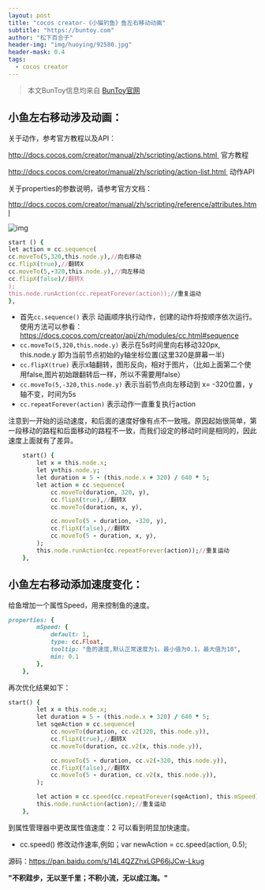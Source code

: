 ```yaml
---
layout: post
title: "cocos creator-《小猫钓鱼》鱼左右移动动画"
subtitle: "https://buntoy.com"
author: "松下百合子"
header-img: "img/huoying/92580.jpg"
header-mask: 0.4
tags:
  - cocos creator
---
```


> 本文BunToy信息均来自 [BunToy官网](https://buntoy.com)


## 小鱼左右移动涉及动画：

关于动作，参考官方教程以及API：

http://docs.cocos.com/creator/manual/zh/scripting/actions.html  官方教程

http://docs.cocos.com/creator/manual/zh/scripting/action-list.html  动作API

关于properties的参数说明，请参考官方文档：

http://docs.cocos.com/creator/manual/zh/scripting/reference/attributes.html

![img](https://img-blog.csdn.net/20181015191607517?watermark/2/text/aHR0cHM6Ly9ibG9nLmNzZG4ubmV0L3p6eDAyMw==/font/5a6L5L2T/fontsize/400/fill/I0JBQkFCMA==/dissolve/70)

```ruby
start () {
let action = cc.sequence(
cc.moveTo(5,320,this.node.y),//向右移动
cc.flipX(true),//翻转X
cc.moveTo(5,-320,this.node.y),//向左移动
cc.flipX(false)//翻转X
);
this.node.runAction(cc.repeatForever(action));//重复运动
},
```
   
- 首先`cc.sequence()` 表示 动画顺序执行动作，创建的动作将按顺序依次运行。使用方法可以参看：https://docs.cocos.com/creator/api/zh/modules/cc.html#sequence
- `cc.moveTo(5,320,this.node.y)` 表示在5s时间里向右移动320px, this.node.y 即为当前节点初始的y轴坐标位置(这里320是屏幕一半)
- `cc.flipX(true)` 表示x轴翻转，图形反向，相对于图片，（比如上面第二个使用false,图片初始跟翻转后一样，所以不需要用false）
- `cc.moveTo(5,-320,this.node.y)` 表示当前节点向左移动到 x= -320位置，y轴不变，时间为5s
- `cc.repeatForever(action)` 表示动作一直重复执行action      


注意到一开始的运动速度，和后面的速度好像有点不一致哦。原因起始很简单，第一段移动的路程和后面移动的路程不一致，而我们设定的移动时间是相同的，因此速度上面就有了差异。


```ruby
    start() {
        let x = this.node.x;
        let y=this.node.y;
        let duration = 5 - (this.node.x + 320) / 640 * 5;
        let action = cc.sequence(
            cc.moveTo(duration, 320, y),
            cc.flipX(true),//翻转X
            cc.moveTo(duration, x, y),

            cc.moveTo(5 - duration, -320, y),
            cc.flipX(false),//翻转X
            cc.moveTo(5 - duration, x, y),
        );
        this.node.runAction(cc.repeatForever(action));//重复运动
    },
```

## 小鱼左右移动添加速度变化：

给鱼增加一个属性Speed，用来控制鱼的速度。

```ruby
properties: {
        mSpeed: {
            default: 1,
            type: cc.Float,
            tooltip: "鱼的速度,默认正常速度为1，最小值为0.1，最大值为10",
            min: 0.1
        },
    },
```


再次优化结果如下：

```ruby
start() {
        let x = this.node.x;
        let duration = 5 - (this.node.x + 320) / 640 * 5;
        let sqeAction = cc.sequence(
            cc.moveTo(duration, cc.v2(320, this.node.y)),
            cc.flipX(true),//翻转X
            cc.moveTo(duration, cc.v2(x, this.node.y)),

            cc.moveTo(5 - duration, cc.v2(-320, this.node.y)),
            cc.flipX(false),//翻转X
            cc.moveTo(5 - duration, cc.v2(x, this.node.y)),
        );

        let action = cc.speed(cc.repeatForever(sqeAction), this.mSpeed);
        this.node.runAction(action);//重复运动
    },
```

到属性管理器中更改属性值速度：2 可以看到明显加快速度。

- cc.speed() 修改动作速率,例如；var newAction = cc.speed(action, 0.5);

源码：https://pan.baidu.com/s/14L4QZZhxLGP66jJCw-Lkug
	 
**"不积跬步，无以至千里；不积小流，无以成江海。"**
